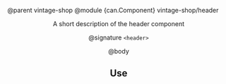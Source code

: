 @parent vintage-shop
@module {can.Component} vintage-shop/header <header>

A short description of the header component

@signature `<header>`

@body

## Use


